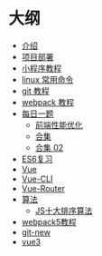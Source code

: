 # 大纲

- [介绍](README.md)
- [项目部署](DEPLOY.md)
- [小程序教程](WXAPP.md)
- [linux 常用命令](Linux.md)
- [git 教程](GIT.md)
- [webpack 教程](Webpacks.md)
- [每日一题]()
  - [前端性能优化](每日一题/20201126.md)
  - [合集](每日一题/20201127.md)
  - [合集 02](每日一题/20201128.md)
- [ES6复习](ES6.md)
- [Vue](Vue.md)
- [Vue-CLI](Vue-cli.md)
- [Vue-Router](Vue-Router.md)
- [算法]()
  - [JS十大排序算法](JS-Sorting-Algorithm.md)
- [webpack5教程](webpack5.md)
- [git-new](git-new.md)
- [vue3](./Vue3.md)

